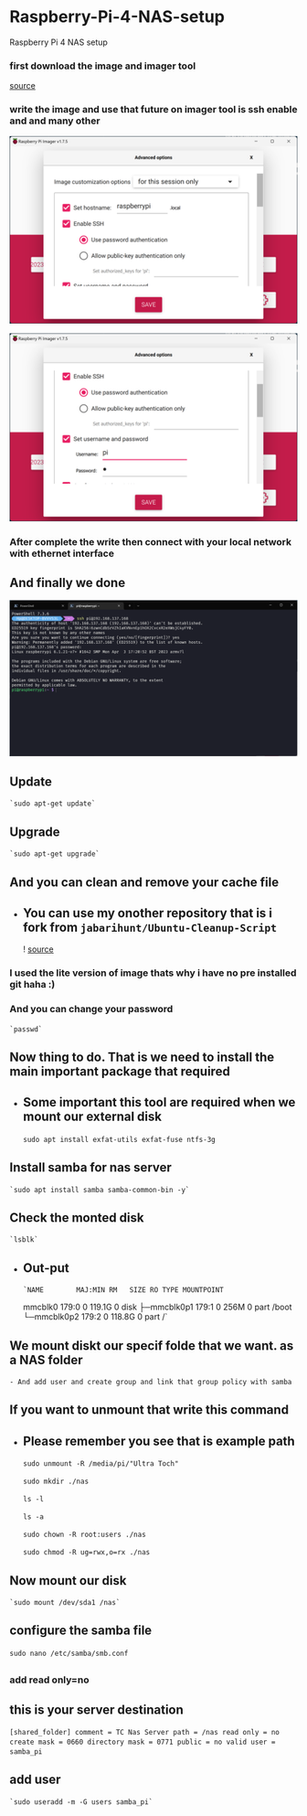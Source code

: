 <!-- @format -->

# Raspberry-Pi-4-NAS-setup

Raspberry Pi 4 NAS setup

### first download the image and imager tool

[source](https://www.raspberrypi.com/software/)

### write the image and use that future on imager tool is ssh enable and and many other

![image](./assets/2023-07-16_10h35_58.png)

![image](./assets/2023-07-16_10h36_14.png)

### After complete the write then connect with your local network with ethernet interface

## And finally we done

![image](./assets/2023-07-16_10h50_10.png)

## Update

    `sudo apt-get update`

## Upgrade

    `sudo apt-get upgrade`

## And you can clean and remove your cache file

- ## You can use my onother repository that is i fork from `jabarihunt/Ubuntu-Cleanup-Script`

  ! [source](https://github.com/hamzazahidulislam/Ubuntu-Cleanup-Script)

### I used the lite version of image thats why i have no pre installed git haha :)

### And you can change your password

    `passwd`

## Now thing to do. That is we need to install the main important package that required

- ## Some important this tool are required when we mount our external disk

  `sudo apt install exfat-utils exfat-fuse ntfs-3g`

## Install samba for nas server

    `sudo apt install samba samba-common-bin -y`

## Check the monted disk

    `lsblk`

- ## Out-put

      `NAME        MAJ:MIN RM   SIZE RO TYPE MOUNTPOINT

  mmcblk0 179:0 0 119.1G 0 disk
  ├─mmcblk0p1 179:1 0 256M 0 part /boot
  └─mmcblk0p2 179:2 0 118.8G 0 part /`

## We mount diskt our specif folde that we want. as a NAS folder

    - And add user and create group and link that group policy with samba

## If you want to unmount that write this command

- ## Please remember you see that is example path

  `sudo unmount -R /media/pi/"Ultra Toch" `

  `sudo mkdir ./nas`

  `ls -l`

  `ls -a`

  `sudo chown -R root:users ./nas`

  `sudo chmod -R ug=rwx,o=rx ./nas`

## Now mount our disk

    `sudo mount /dev/sda1 /nas`

## configure the samba file

`sudo nano /etc/samba/smb.conf`

##

### add read only=no

## this is your server destination

`[shared_folder]
   comment = TC Nas Server
   path = /nas
   read only = no
   create mask = 0660
   directory mask = 0771
   public = no
   valid user = samba_pi`

## add user

    `sudo useradd -m -G users samba_pi`
